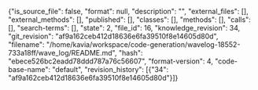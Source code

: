 {"is_source_file": false, "format": null, "description": "", "external_files": [], "external_methods": [], "published": [], "classes": [], "methods": [], "calls": [], "search-terms": [], "state": 2, "file_id": 16, "knowledge_revision": 34, "git_revision": "af9a162ceb412d18636e6fa39510f8e14605d80d", "filename": "/home/kavia/workspace/code-generation/wavelog-18552-733a18ff/wave_log/README.md", "hash": "ebece526bc2eadd78ddd787a76c56607", "format-version": 4, "code-base-name": "default", "revision_history": [{"34": "af9a162ceb412d18636e6fa39510f8e14605d80d"}]}